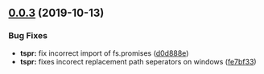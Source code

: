 ## [0.0.3](https://github.com/unquenchablethyrst/ts-path-replace/compare/v0.0.2...v0.0.3) (2019-10-13)


### Bug Fixes

* **tspr:** fix incorrect import of fs.promises ([d0d888e](https://github.com/unquenchablethyrst/ts-path-replace/commit/d0d888e))
* **tspr:** fixes incorect replacement path seperators on windows ([fe7bf33](https://github.com/unquenchablethyrst/ts-path-replace/commit/fe7bf33))
